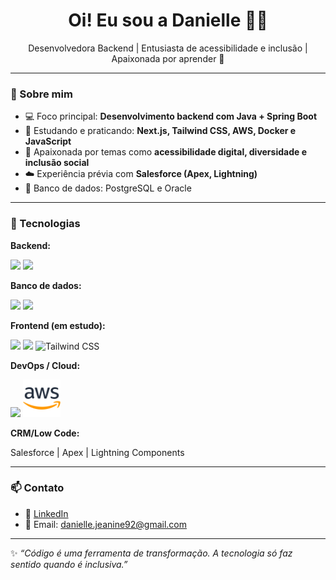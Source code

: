 <h1 align="center">Oi! Eu sou a Danielle 👩‍💻</h1>

<p align="center">
  Desenvolvedora Backend | Entusiasta de acessibilidade e inclusão | Apaixonada por aprender 💙
</p>

<!-- <p align="center">
  <img src="https://link-da-sua-imagem-aqui.com/danielle-cartoon.png" alt="Cartoon da Danielle" height="200"/>
</p> -->

---

### 🌟 Sobre mim

- 💻 Foco principal: **Desenvolvimento backend com Java + Spring Boot**
- 🧠 Estudando e praticando: **Next.js, Tailwind CSS, AWS, Docker e JavaScript**
- 🧩 Apaixonada por temas como **acessibilidade digital, diversidade e inclusão social**
- ☁️ Experiência prévia com **Salesforce (Apex, Lightning)**
- 🐘 Banco de dados: PostgreSQL e Oracle

---

### 💼 Tecnologias

**Backend:**
<p>
  <img src="https://cdn.jsdelivr.net/gh/devicons/devicon/icons/java/java-original.svg" width="40" />
  <img src="https://cdn.jsdelivr.net/gh/devicons/devicon/icons/spring/spring-original.svg" width="40" />
</p>

**Banco de dados:**
<p>
  <img src="https://cdn.jsdelivr.net/gh/devicons/devicon/icons/postgresql/postgresql-original.svg" width="40" />
  <img src="https://cdn.jsdelivr.net/gh/devicons/devicon/icons/oracle/oracle-original.svg" width="40" />
</p>

**Frontend (em estudo):**
<p>
  <img src="https://cdn.jsdelivr.net/gh/devicons/devicon/icons/javascript/javascript-original.svg" width="40"/>
  <img src="https://cdn.jsdelivr.net/gh/devicons/devicon/icons/nextjs/nextjs-original.svg" width="40"/>
  <img src="https://raw.githubusercontent.com/tailwindlabs/tailwindcss/HEAD/.github/logo-light.svg" width="40" alt="Tailwind CSS"/>
</p>

**DevOps / Cloud:**
<p>
  <img src="https://cdn.jsdelivr.net/gh/devicons/devicon/icons/docker/docker-original.svg" width="40" />
    <img src="https://raw.githubusercontent.com/devicons/devicon/master/icons/amazonwebservices/amazonwebservices-original-wordmark.svg" width="60" alt="AWS"/>
</p>

**CRM/Low Code:**
<p>
  Salesforce | Apex | Lightning Components
</p>

---


### 📫 Contato

- 💼 [LinkedIn](https://www.linkedin.com/in/danielle-jeanine-da-silva)
- 📧 Email: danielle.jeanine92@gmail.com

---

✨ *“Código é uma ferramenta de transformação. A tecnologia só faz sentido quando é inclusiva.”*
